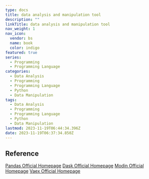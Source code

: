 ```yaml
---
type: docs
title: data analysis and manipulation tool
description: ""
linkTitle: data analysis and manipulation tool
nav_weight: 1
nav_icon:
  vendor: bs
  name: book
  color: indigo
featured: true
series:
  - Programming
  - Programming Language
categories:
  - Data Analysis
  - Programming
  - Programming Language
  - Python
  - Data Manipulation
tags:
  - Data Analysis
  - Programming
  - Programming Language
  - Python
  - Data Manipulation
lastmod: 2023-11-19T06:44:34.396Z
date: 2023-11-19T06:37:34.850Z
---
```


## Reference

[Pandas Official Homepage](https://pandas.pydata.org/)
[Dask Official Homepage](https://www.dask.org/)
[Modin Official Homepage](https://modin.readthedocs.io/en/stable/)
[Vaex Official Homepage](https://vaex.io/)
